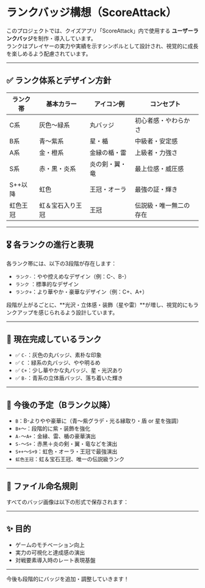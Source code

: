 # ランクバッジ構想（ScoreAttack）

このプロジェクトでは、クイズアプリ「ScoreAttack」内で使用する **ユーザーランクバッジ**を制作・導入しています。  
ランクはプレイヤーの実力や実績を示すシンボルとして設計され、視覚的に成長を楽しめるよう配慮されています。

---

## ✅ ランク体系とデザイン方針

| ランク帯 | 基本カラー      | アイコン例       | コンセプト             |
|----------|------------------|------------------|------------------------|
| C系      | 灰色〜緑系       | 丸バッジ         | 初心者感・やわらかさ   |
| B系      | 青〜紫系         | 星・楯           | 中級者・安定感         |
| A系      | 金・橙系         | 金縁の楯・雷     | 上級者・力強さ         |
| S系      | 赤・黒・炎系     | 炎の剣・翼・竜   | 最上位感・威圧感       |
| S++以降  | 虹色             | 王冠・オーラ     | 最強の証・輝き         |
| 虹色王冠 | 虹＆宝石入り王冠 | 王冠             | 伝説級・唯一無二の存在 |

---

## 🎖 各ランクの進行と表現

各ランク帯には、以下の3段階が存在します：

- `ランク-`：やや控えめなデザイン（例：C-、B-）
- `ランク` ：標準的なデザイン
- `ランク+`：より華やか・豪華なデザイン（例：C+、A+）

段階が上がるごとに、**光沢・立体感・装飾（星や雷）**が増し、視覚的にもランクアップを感じられるよう設計しています。

---

## 🏅 現在完成しているランク

- ✅ `C-`：灰色の丸バッジ、素朴な印象
- ✅ `C` ：緑系の丸バッジ、やや明るめ
- ✅ `C+`：少し華やかな丸バッジ、星・光沢あり
- ✅ `B-`：青系の立体盾バッジ、落ち着いた輝き

---

## 📌 今後の予定（Bランク以降）

- `B`：B-よりやや豪華に（青〜紫グラデ・光る縁取り・盾 or 星を強調）
- `B+`〜：段階的に紫・装飾を強化
- `A-`〜`A+`：金縁、雷、楯の豪華演出
- `S-`〜`S+`：赤黒＋炎の剣・翼・竜などを演出
- `S++`〜`S+9`：虹色・オーラ・王冠で最強演出
- `虹色王冠`：虹＆宝石王冠、唯一の伝説級ランク

---

## 📁 ファイル命名規則

すべてのバッジ画像は以下の形式で保存されます：


---

## ✨ 目的

- ゲームのモチベーション向上
- 実力の可視化と達成感の演出
- 対戦要素導入時のレート表現基盤

---

今後も段階的にバッジを追加・調整していきます！
